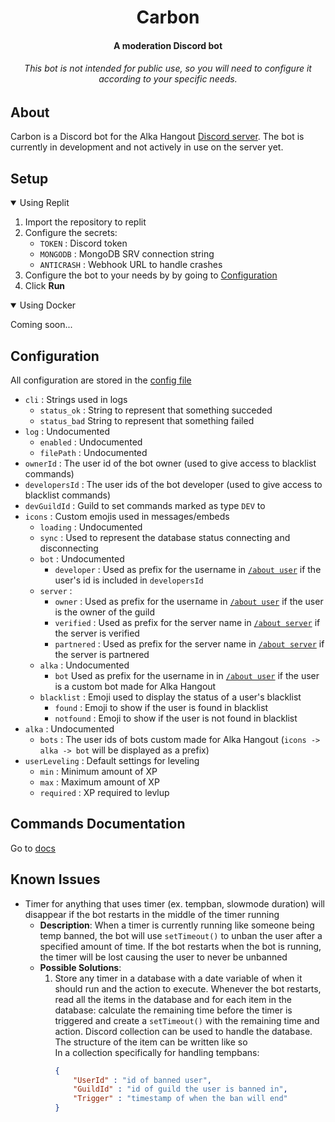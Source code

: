 <div align="center">

<h1>Carbon</h1>
<h4>A moderation Discord bot</h4>
<h6>This bot is not intended for public use, so you will need to configure it according to your specific needs.<h6>

</div>

## About
Carbon is a Discord bot for the Alka Hangout [Discord server](https://discord.com/invite/9h8QHAj2a5). The bot is currently in development and not actively in use on the server yet.

## Setup

<details open>
<summary>
Using Replit
</summary>

1. Import the repository to replit
2. Configure the secrets:
   - `TOKEN` : Discord token
   - `MONGODB` : MongoDB SRV connection string
   - `ANTICRASH` : Webhook URL to handle crashes
3. Configure the bot to your needs by by going to [Configuration](#configuration)
4. Click **Run**

</details>

<details open>
<summary>
Using Docker
</summary>

Coming soon...

</details>

## Configuration

All configuration are stored in the [config file](src/config.ts)

- `cli` : Strings used in logs
  - `status_ok` : String to represent that something succeded 
  - `status_bad`  String to represent that something failed
- `log` : Undocumented
  - `enabled` : Undocumented
  - `filePath` : Undocumented
- `ownerId` : The user id of the bot owner (used to give access to blacklist commands)
- `developersId` : The user ids of the bot developer (used to give access to blacklist commands)
- `devGuildId` : Guild to set commands marked as type `DEV` to
- `icons` : Custom emojis used in messages/embeds
  - `loading` : Undocumented
  - `sync` : Used to represent the database status connecting and disconnecting
  - `bot` : Undocumented
    - `developer` : Used as prefix for the username in [`/about user`](src/commands/misc/about/about.user.ts) if the user's id is included in `developersId`
  - `server` : 
    - `owner` : Used as prefix for the username in [`/about user`](src/commands/misc/about/about.user.ts) if the user is the owner of the guild
    - `verified` : Used as prefix for the server name in [`/about server`](src/commands/misc/about/about.server.ts) if the server is verified
    - `partnered` : Used as prefix for the server name in [`/about server`](src/commands/misc/about/about.server.ts) if the server is partnered
  - `alka` : Undocumented
    - `bot` Used as prefix for the username in in [`/about user`](src/commands/misc/about/about.user.ts) if the user is a custom bot made for Alka Hangout
  - `blacklist` : Emoji used to display the status of a user's blacklist
    - `found` : Emoji to show if the user is found in blacklist
    - `notfound` : Emoji to show if the user is not found in blacklist
- `alka` : Undocumented
  - `bots` : The user ids of bots custom made for Alka Hangout (`icons -> alka -> bot` will be displayed as a prefix)
- `userLeveling` : Default settings for leveling
  - `min` : Minimum amount of XP
  - `max` : Maximum amount of XP
  - `required` : XP required to levlup 



## Commands Documentation
Go to [docs](docs/Commands/)

## Known Issues

- Timer for anything that uses timer (ex. tempban, slowmode duration) will disappear if the bot restarts in the middle of the timer running
  - **Description**: When a timer is currently running like someone being temp banned, the bot will use `setTimeout()` to unban the user after a specified amount of time. If the bot restarts when the bot is running, the timer will be lost causing the user to never be unbanned
  - **Possible Solutions**:
      1. Store any timer in a database with a date variable of when it should run and the action to execute. Whenever the bot restarts, read all the items in the database and for each item in the database: calculate the remaining time before the timer is triggered and create a `setTimeout()` with the remaining time and action. Discord collection can be used to handle the database. The structure of the item can be written like so <br />
         In a collection specifically for handling tempbans: 
         ```json
         {
             "UserId" : "id of banned user",
             "GuildId" : "id of guild the user is banned in",
             "Trigger" : "timestamp of when the ban will end"
         }
         ```
